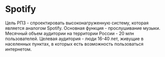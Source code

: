 # Spotify

Цель РПЗ - спроектировать высоконагруженную систему, которая является аналогом Spotify. Основная функция - прослушивание музыки. 
Месячный объем аудитории на территории России - 20 млн пользователей. Целевая аудитория - люди 16-40 лет, живущие в населенных пунктах, в которых есть возможность пользоваться интернетом.
